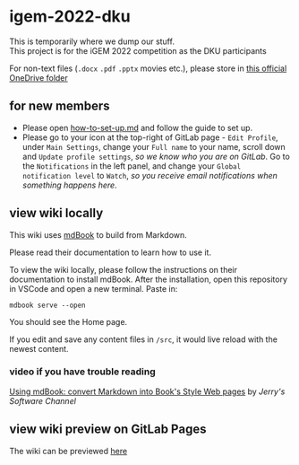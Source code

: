 # igem-2022-dku

This is temporarily where we dump our stuff.\
This project is for the iGEM 2022 competition as the DKU participants

For non-text files (`.docx` `.pdf` `.pptx` movies etc.),
please store in [this official OneDrive folder](https://prodduke-my.sharepoint.com/:f:/g/personal/sh623_duke_edu/EgjNqY1GXsZIusRPRf8mfc0BKV2JE-mSrYtPHVxpGQ6BXw?e=TmMyhU)

## for new members

- Please open [how-to-set-up.md](https://gitlab.oit.duke.edu/sh623/igem-2022-dku/-/blob/main/how-to-set-up.md)
    and follow the guide to set up.
- Please go to your icon at the top-right of GitLab page - `Edit Profile`,
    under `Main Settings`,
    change your `Full name` to your name, scroll down and `Update profile settings`,
    *so we know who you are on GitLab*.
    Go to the `Notifications` in the left panel,
    and change your `Global notification level` to `Watch`,
    *so you receive email notifications when something happens here*.

## view wiki locally

This wiki uses [mdBook](https://rust-lang.github.io/mdBook/index.html)
to build from Markdown.

Please read their documentation to learn how to use it.

To view the wiki locally,
please follow the instructions on their documentation to install mdBook.
After the installation,
open this repository in VSCode and open a new terminal.
Paste in:

```shell
mdbook serve --open
```

You should see the Home page.

If you edit and save any content files in `/src`,
it would live reload with the newest content.

### video if you have trouble reading
[Using mdBook: convert Markdown into Book's Style Web pages](https://www.youtube.com/watch?v=BTgmyc9OLI4)
by *Jerry's Software Channel*

## view wiki preview on GitLab Pages

The wiki can be previewed [here](https://sh623.pages.oit.duke.edu/igem-2022-dku)
